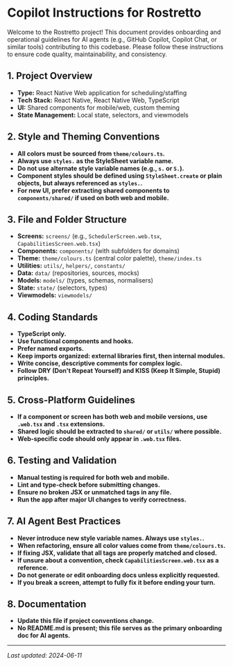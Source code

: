 # Copilot Instructions for Rostretto

Welcome to the Rostretto project! This document provides onboarding and operational guidelines for AI agents (e.g., GitHub Copilot, Copilot Chat, or similar tools) contributing to this codebase. Please follow these instructions to ensure code quality, maintainability, and consistency.

## 1. Project Overview
- **Type:** React Native Web application for scheduling/staffing
- **Tech Stack:** React Native, React Native Web, TypeScript
- **UI:** Shared components for mobile/web, custom theming
- **State Management:** Local state, selectors, and viewmodels

## 2. Style and Theming Conventions
- **All colors must be sourced from `theme/colours.ts`.**
- **Always use `styles.` as the StyleSheet variable name.**
- **Do not use alternate style variable names (e.g., `s.` or `S.`).**
- **Component styles should be defined using `StyleSheet.create` or plain objects, but always referenced as `styles.`.**
- **For new UI, prefer extracting shared components to `components/shared/` if used on both web and mobile.**

## 3. File and Folder Structure
- **Screens:** `screens/` (e.g., `SchedulerScreen.web.tsx`, `CapabilitiesScreen.web.tsx`)
- **Components:** `components/` (with subfolders for domains)
- **Theme:** `theme/colours.ts` (central color palette), `theme/index.ts`
- **Utilities:** `utils/`, `helpers/`, `constants/`
- **Data:** `data/` (repositories, sources, mocks)
- **Models:** `models/` (types, schemas, normalisers)
- **State:** `state/` (selectors, types)
- **Viewmodels:** `viewmodels/`

## 4. Coding Standards
- **TypeScript only.**
- **Use functional components and hooks.**
- **Prefer named exports.**
- **Keep imports organized: external libraries first, then internal modules.**
- **Write concise, descriptive comments for complex logic.**
- **Follow DRY (Don't Repeat Yourself) and KISS (Keep It Simple, Stupid) principles.**

## 5. Cross-Platform Guidelines
- **If a component or screen has both web and mobile versions, use `.web.tsx` and `.tsx` extensions.**
- **Shared logic should be extracted to `shared/` or `utils/` where possible.**
- **Web-specific code should only appear in `.web.tsx` files.**

## 6. Testing and Validation
- **Manual testing is required for both web and mobile.**
- **Lint and type-check before submitting changes.**
- **Ensure no broken JSX or unmatched tags in any file.**
- **Run the app after major UI changes to verify correctness.**

## 7. AI Agent Best Practices
- **Never introduce new style variable names. Always use `styles.`.**
- **When refactoring, ensure all color values come from `theme/colours.ts`.**
- **If fixing JSX, validate that all tags are properly matched and closed.**
- **If unsure about a convention, check `CapabilitiesScreen.web.tsx` as a reference.**
- **Do not generate or edit onboarding docs unless explicitly requested.**
- **If you break a screen, attempt to fully fix it before ending your turn.**

## 8. Documentation
- **Update this file if project conventions change.**
- **No README.md is present; this file serves as the primary onboarding doc for AI agents.**

---

_Last updated: 2024-06-11_
